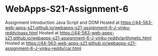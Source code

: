 # WebApps-S21-Assignment-6
Assignment introduction Java Script and DOM
Hosted at https://44-563-web-apps-s21.github.io/webapps-s21-assignment-6-J-vinku-reddy/pass.html
Hosted at https://44-563-web-apps-s21.github.io/webapps-s21-assignment-6-J-vinku-reddy/arithmetic.html
Hosted at https://44-563-web-apps-s21.github.io/webapps-s21-assignment-6-J-vinku-reddy/car.html
